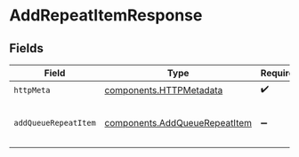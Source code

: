 # AddRepeatItemResponse


## Fields

| Field                                                                          | Type                                                                           | Required                                                                       | Description                                                                    |
| ------------------------------------------------------------------------------ | ------------------------------------------------------------------------------ | ------------------------------------------------------------------------------ | ------------------------------------------------------------------------------ |
| `httpMeta`                                                                     | [components.HTTPMetadata](../../models/components/httpmetadata.md)             | :heavy_check_mark:                                                             | N/A                                                                            |
| `addQueueRepeatItem`                                                           | [components.AddQueueRepeatItem](../../models/components/addqueuerepeatitem.md) | :heavy_minus_sign:                                                             | Successfully created repeatable item                                           |
